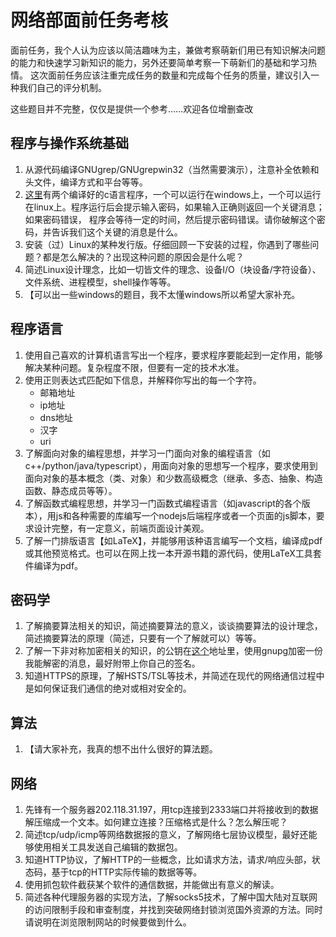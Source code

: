 # 网络部面前任务考核
面前任务，我个人认为应该以简洁趣味为主，兼做考察萌新们用已有知识解决问题的能力和快速学习新知识的能力，另外还要简单考察一下萌新们的基础和学习热情。
这次面前任务应该注重完成任务的数量和完成每个任务的质量，建议引入一种我们自己的评分机制。

这些题目并不完整，仅仅是提供一个参考……欢迎各位增删查改
## 程序与操作系统基础
1. 从源代码编译GNUgrep/GNUgrepwin32（当然需要演示），注意补全依赖和头文件，编译方式和平台等等。
2. [这里]()有两个编译好的c语言程序，一个可以运行在windows上，一个可以运行在linux上。程序运行后会提示输入密码，如果输入正确则返回一个关键消息；如果密码错误，
   程序会等待一定的时间，然后提示密码错误。请你破解这个密码，并告诉我们这个关键的消息是什么。
3. 安装（过）Linux的某种发行版。仔细回顾一下安装的过程，你遇到了哪些问题？都是怎么解决的？出现这种问题的原因会是什么呢？
4. 简述Linux设计理念，比如一切皆文件的理念、设备I/O（块设备/字符设备）、文件系统、进程模型，shell操作等等。
5. 【可以出一些windows的题目，我不太懂windows所以希望大家补充。

## 程序语言
1. 使用自己喜欢的计算机语言写出一个程序，要求程序要能起到一定作用，能够解决某种问题。复杂程度不限，但要有一定的技术水准。
2. 使用正则表达式匹配如下信息，并解释你写出的每一个字符。
   - 邮箱地址
   - ip地址
   - dns地址
   - 汉字
   - uri
3. 了解面向对象的编程思想，并学习一门面向对象的编程语言（如c++/python/java/typescript），用面向对象的思想写一个程序，要求使用到面向对象的基本概念（类、对象）和少数高级概念（继承、多态、抽象、构造函数、静态成员等等）。
4. 了解函数式编程思想，并学习一门函数式编程语言（如javascript的各个版本），用js和各种需要的库编写一个nodejs后端程序或者一个页面的js脚本，要求设计完整，有一定意义，前端页面设计美观。
5. 了解一门排版语言【如LaTeX】，并能够用该种语言编写一个文档，编译成pdf或其他预览格式。也可以在网上找一本开源书籍的源代码，使用LaTeX工具套件编译为pdf。
   
## 密码学
1. 了解摘要算法相关的知识，简述摘要算法的意义，谈谈摘要算法的设计理念，简述摘要算法的原理（简述，只要有一个了解就可以）等等。
2. 了解一下非对称加密相关的知识，的公钥在[这个]()地址里，使用gnupg加密一份我能解密的消息，最好附带上你自己的签名。
3. 知道HTTPS的原理，了解HSTS/TSL等技术，并简述在现代的网络通信过程中是如何保证我们通信的绝对或相对安全的。

## 算法
1. 【请大家补充，我真的想不出什么很好的算法题。

## 网络
1. 先锋有一个服务器202.118.31.197，用tcp连接到2333端口并将接收到的数据解压缩成一个文本。如何建立连接？压缩格式是什么？怎么解压呢？
2. 简述tcp/udp/icmp等网络数据报的意义，了解网络七层协议模型，最好还能够使用相关工具发送自己编辑的数据包。
3. 知道HTTP协议，了解HTTP的一些概念，比如请求方法，请求/响应头部，状态码，基于tcp的HTTP实际传输的数据等等。
4. 使用抓包软件截获某个软件的通信数据，并能做出有意义的解读。
5. 简述各种代理服务器的实现方法，了解socks5技术，了解中国大陆对互联网的访问限制手段和审查制度，并找到突破网络封锁浏览国外资源的方法。同时请说明在浏览限制网站的时候要做到什么。

